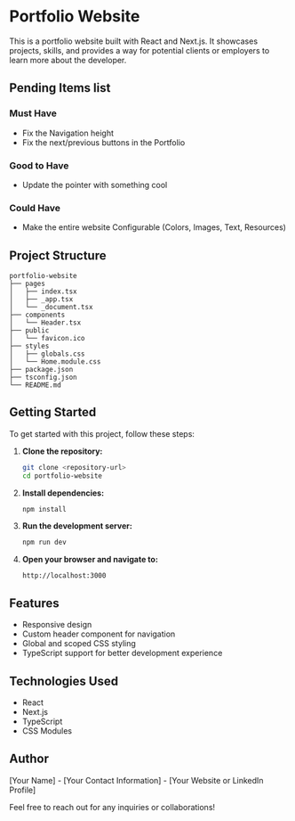 # Portfolio Website

This is a portfolio website built with React and Next.js. It showcases projects, skills, and provides a way for potential clients or employers to learn more about the developer.

## Pending Items list
### Must Have
- Fix the Navigation height
- Fix the next/previous buttons in the Portfolio

### Good to Have
- Update the pointer with something cool

### Could Have
- Make the entire website Configurable (Colors, Images, Text, Resources)

## Project Structure

```
portfolio-website
├── pages
│   ├── index.tsx
│   ├── _app.tsx
│   └── _document.tsx
├── components
│   └── Header.tsx
├── public
│   └── favicon.ico
├── styles
│   ├── globals.css
│   └── Home.module.css
├── package.json
├── tsconfig.json
└── README.md
```

## Getting Started

To get started with this project, follow these steps:

1. **Clone the repository:**
   ```bash
   git clone <repository-url>
   cd portfolio-website
   ```

2. **Install dependencies:**
   ```bash
   npm install
   ```

3. **Run the development server:**
   ```bash
   npm run dev
   ```

4. **Open your browser and navigate to:**
   ```
   http://localhost:3000
   ```

## Features

- Responsive design
- Custom header component for navigation
- Global and scoped CSS styling
- TypeScript support for better development experience

## Technologies Used

- React
- Next.js
- TypeScript
- CSS Modules

## Author

[Your Name] - [Your Contact Information] - [Your Website or LinkedIn Profile] 

Feel free to reach out for any inquiries or collaborations!